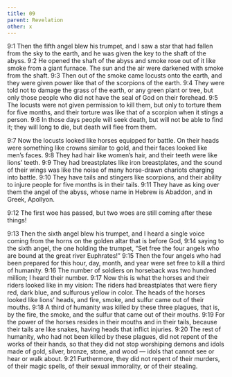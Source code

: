 ```yaml
---
title: 09
parent: Revelation
other: x
---
```


<a name="9:1">9:1</a> Then the fifth angel blew his trumpet, and I saw a star that had fallen from the sky to the earth, and he was given the key to the shaft of the abyss. <a name="9:2">9:2</a> He opened the shaft of the abyss and smoke rose out of it like smoke from a giant furnace. The sun and the air were darkened with smoke from the shaft. <a name="9:3">9:3</a> Then out of the smoke came locusts onto the earth, and they were given power like that of the scorpions of the earth. <a name="9:4">9:4</a> They were told not to damage the grass of the earth, or any green plant or tree, but only those people who did not have the seal of God on their forehead. <a name="9:5">9:5</a> The locusts were not given permission to kill them, but only to torture them for five months, and their torture was like that of a scorpion when it stings a person. <a name="9:6">9:6</a> In those days people will seek death, but will not be able to find it; they will long to die, but death will flee from them.

<a name="9:7">9:7</a> Now the locusts looked like horses equipped for battle. On their heads were something like crowns similar to gold, and their faces looked like men’s faces. <a name="9:8">9:8</a> They had hair like women’s hair, and their teeth were like lions’ teeth. <a name="9:9">9:9</a> They had breastplates like iron breastplates, and the sound of their wings was like the noise of many horse-drawn chariots charging into battle. <a name="9:10">9:10</a> They have tails and stingers like scorpions, and their ability to injure people for five months is in their tails. <a name="9:11">9:11</a> They have as king over them the angel of the abyss, whose name in Hebrew is Abaddon, and in Greek, Apollyon.

<a name="9:12">9:12</a> The first woe has passed, but two woes are still coming after these things!

<a name="9:13">9:13</a> Then the sixth angel blew his trumpet, and I heard a single voice coming from the horns on the golden altar that is before God, <a name="9:14">9:14</a> saying to the sixth angel, the one holding the trumpet, “Set free the four angels who are bound at the great river Euphrates!” <a name="9:15">9:15</a> Then the four angels who had been prepared for this hour, day, month, and year were set free to kill a third of humanity. <a name="9:16">9:16</a> The number of soldiers on horseback was two hundred million; I heard their number. <a name="9:17">9:17</a> Now this is what the horses and their riders looked like in my vision: The riders had breastplates that were fiery red, dark blue, and sulfurous yellow in color. The heads of the horses looked like lions’ heads, and fire, smoke, and sulfur came out of their mouths. <a name="9:18">9:18</a> A third of humanity was killed by these three plagues, that is, by the fire, the smoke, and the sulfur that came out of their mouths. <a name="9:19">9:19</a> For the power of the horses resides in their mouths and in their tails, because their tails are like snakes, having heads that inflict injuries. <a name="9:20">9:20</a> The rest of humanity, who had not been killed by these plagues, did not repent of the works of their hands, so that they did not stop worshiping demons and idols made of gold, silver, bronze, stone, and wood — idols that cannot see or hear or walk about. <a name="9:21">9:21</a> Furthermore, they did not repent of their murders, of their magic spells, of their sexual immorality, or of their stealing.
